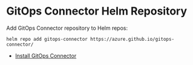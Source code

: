 # GitOps Connector Helm Repository

Add GitOps Connector repository to Helm repos:

```
helm repo add gitops-connector https://azure.github.io/gitops-connector/
```

- [Install GitOps Connector](https://github.com/azure/gitops-connector#installation)
